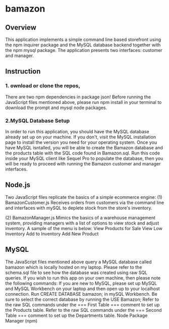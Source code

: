 # bamazon
## Overview
This application implements a simple command line based storefront using the npm inquirer package and the MySQL database backend together with the npm mysql package. The application presents two interfaces: customer and manager.
## Instruction
### 1. ownload or clone the repos, 
There are two npm dependencies in package json! Before running the JavaScript files mentioned above, please run npm install in your terminal to download the prompt and mysql node packages.
### 2.MySQL Database Setup
In order to run this application, you should have the MySQL database already set up on your machine. If you don't, visit the MySQL installation page to install the version you need for your operating system. Once you have MySQL isntalled, you will be able to create the Bamazon database and the products table with the SQL code found in Bamazon.sql. Run this code inside your MySQL client like Sequel Pro to populate the database, then you will be ready to proceed with running the Bamazon customer and manager interfaces.

## Node.js
Two JavaScript files replicate the basics of a simple ecommerce engine:
(1) BamazonCustomer.js
Receives orders from customers via the command line and interfaces with mySQL to deplete stock from the store's inventory.



(2) BamazonManager.js 
Mimics the basics of a warehouse management system, providing managers with a list of options to view stock and adjust inventory.
A sample of the menu is below: 
View Products for Sale
View Low Inventory
Add to Inventory
Add New Product
## MySQL
The JavaScript files mentioned above query a MySQL database called bamazon which is locally hosted on my laptop.
Please refer to the schema.sql file to see how the database was created using raw SQL queries.
If you wish to run this app on your own machine, then please note the following commands:
If you are new to MySQL, please set up MySQL and MySQL Workbench on your laptop and then open up to your localhost connection.
Run CREATE DATABASE bamazon; in mySQL Workbench.
Be sure to select the correct database by running the USE Bamazon;
Refer to the raw SQL commands under the === First Table === comment to set up the Products table.
Refer to the raw SQL commands under the === Second Table === comment to set up the Departments table.
Node Package Manager (npm)

